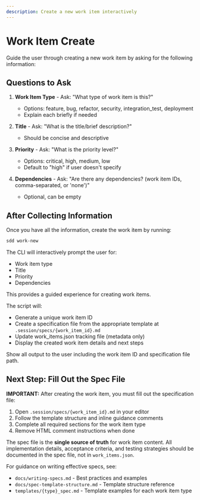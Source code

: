 ```yaml
---
description: Create a new work item interactively
---
```


# Work Item Create

Guide the user through creating a new work item by asking for the following information:

## Questions to Ask

1. **Work Item Type** - Ask: "What type of work item is this?"
   - Options: feature, bug, refactor, security, integration_test, deployment
   - Explain each briefly if needed

2. **Title** - Ask: "What is the title/brief description?"
   - Should be concise and descriptive

3. **Priority** - Ask: "What is the priority level?"
   - Options: critical, high, medium, low
   - Default to "high" if user doesn't specify

4. **Dependencies** - Ask: "Are there any dependencies? (work item IDs, comma-separated, or 'none')"
   - Optional, can be empty

## After Collecting Information

Once you have all the information, create the work item by running:

```bash
sdd work-new
```

The CLI will interactively prompt the user for:
- Work item type
- Title
- Priority
- Dependencies

This provides a guided experience for creating work items.

The script will:
- Generate a unique work item ID
- Create a specification file from the appropriate template at `.session/specs/{work_item_id}.md`
- Update work_items.json tracking file (metadata only)
- Display the created work item details and next steps

Show all output to the user including the work item ID and specification file path.

## Next Step: Fill Out the Spec File

**IMPORTANT:** After creating the work item, you must fill out the specification file:

1. Open `.session/specs/{work_item_id}.md` in your editor
2. Follow the template structure and inline guidance comments
3. Complete all required sections for the work item type
4. Remove HTML comment instructions when done

The spec file is the **single source of truth** for work item content. All implementation details, acceptance criteria, and testing strategies should be documented in the spec file, not in `work_items.json`.

For guidance on writing effective specs, see:
- `docs/writing-specs.md` - Best practices and examples
- `docs/spec-template-structure.md` - Template structure reference
- `templates/{type}_spec.md` - Template examples for each work item type
